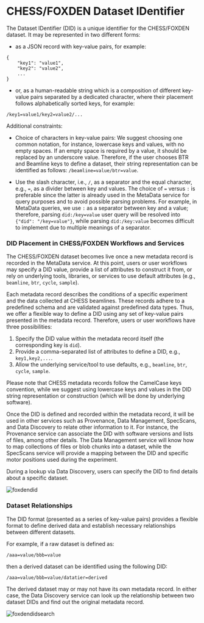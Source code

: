 # CHESS/FOXDEN Dataset IDentifier
The Dataset IDentifier (DID) is a unique identifier for the CHESS/FOXDEN
dataset. It may be represented in two different forms:

- as a JSON record with key-value pairs, for example:
```
{
    "key1": "value1",
    "key2": "value2",
    ...
}
```


- or, as a human-readable string which is a composition of different key-value
  pairs separated by a dedicated character, where their placement follows
  alphabetically sorted keys, for example:
```
/key1=value1/key2=value2/...
```

Additional constraints:
- Choice of characters in key-value pairs: We suggest choosing one common
  notation, for instance, lowercase keys and values, with no empty spaces. If
  an empty space is required by a value, it should be replaced by an underscore
  value. Therefore, if the user chooses BTR and Beamline keys to define a
  dataset, their string representation can be identified as follows:
  `/beamline=value/btr=value`.

- Use the slash character, i.e., `/`, as a separator and the equal character,
  e.g., `=`, as a divider between key and values. The choice of `=` versus `:`
  is preferable since the latter is already used in the MetaData service for
  query purposes and to avoid possible parsing problems. For example, in
  MetaData queries, we use `:` as a separator between key and a value;
  therefore, parsing `did:/key=value` user query will be resolved into `{"did":
  "/key=value"}`, while parsing `did:/key:value` becomes difficult to implement
  due to multiple meanings of a separator.


### DID Placement in CHESS/FOXDEN Workflows and Services

The CHESS/FOXDEN dataset becomes live once a new metadata record is recorded in
the MetaData service. At this point, users or user workflows may specify a DID
value, provide a list of attributes to construct it from, or rely on underlying
tools, libraries, or services to use default attributes (e.g., `beamline`,
`btr`, `cycle`, `sample`).

Each metadata record describes the conditions of a specific experiment and the
data collected at CHESS beamlines. These records adhere to a predefined schema
and are validated against predefined data types. Thus, we offer a flexible way
to define a DID using any set of key-value pairs presented in the metadata
record. Therefore, users or user workflows have three possibilities:

1. Specify the DID value within the metadata record itself (the corresponding key is `did`).
2. Provide a comma-separated list of attributes to define a DID, e.g., `key1,key2,...`.
3. Allow the underlying service/tool to use defaults, e.g., `beamline`, `btr`, `cycle`, `sample`.

Please note that CHESS metadata records follow the CamelCase keys convention,
while we suggest using lowercase keys and values in the DID string
representation or construction (which will be done by underlying software).

Once the DID is defined and recorded within the metadata record, it will be
used in other services such as Provenance, Data Management, SpecScans, and Data
Discovery to relate other information to it. For instance, the Provenance
service can associate the DID with software versions and lists of files, among
other details. The Data Management service will know how to map collections of
files or blob chunks into a dataset, while the SpecScans service will provide a
mapping between the DID and specific motor positions used during the
experiment.

During a lookup via Data Discovery, users can specify the DID to find details
about a specific dataset.

![foxdendid](/images/foxden_did.png)


### Dataset Relationships

The DID format (presented as a series of key-value pairs) provides a flexible
format to define derived data and establish necessary relationships between
different datasets.

For example, if a raw dataset is defined as:

```
/aaa=value/bbb=value
```
then a derived dataset can be identified using the following DID:

```
/aaa=value/bbb=value/datatier=derived
```

The derived dataset may or may not have its own metadata record. In either
case, the Data Discovery service can look up the relationship between two
dataset DIDs and find out the original metadata record.

![foxdendidsearch](/images/foxden_did_search.png)
